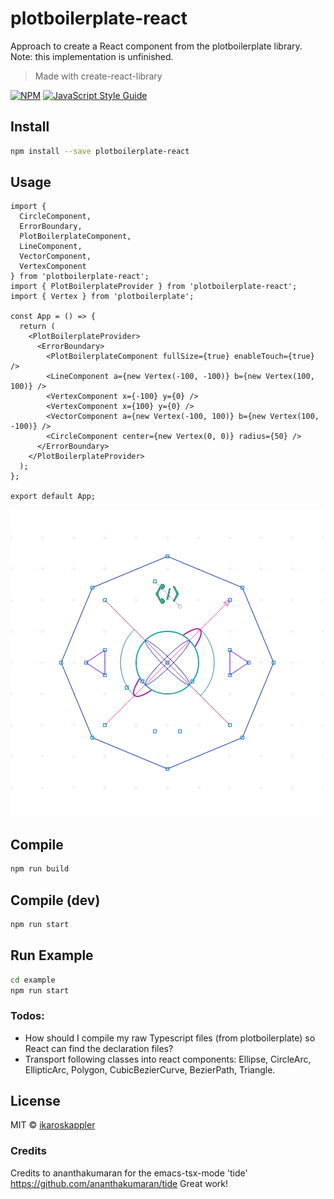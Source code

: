 # plotboilerplate-react

Approach to create a React component from the plotboilerplate library.
Note: this implementation is unfinished.

> Made with create-react-library

[![NPM](https://img.shields.io/npm/v/plotboilerplate-react.svg)](https://www.npmjs.com/package/plotboilerplate-react) [![JavaScript Style Guide](https://img.shields.io/badge/code_style-standard-brightgreen.svg)](https://standardjs.com)

## Install

```bash
npm install --save plotboilerplate-react
```

## Usage

```tsx
import {
  CircleComponent,
  ErrorBoundary,
  PlotBoilerplateComponent,
  LineComponent,
  VectorComponent,
  VertexComponent
} from 'plotboilerplate-react';
import { PlotBoilerplateProvider } from 'plotboilerplate-react';
import { Vertex } from 'plotboilerplate';

const App = () => {
  return (
    <PlotBoilerplateProvider>
      <ErrorBoundary>
        <PlotBoilerplateComponent fullSize={true} enableTouch={true} />
        <LineComponent a={new Vertex(-100, -100)} b={new Vertex(100, 100)} />
        <VertexComponent x={-100} y={0} />
        <VertexComponent x={100} y={0} />
        <VectorComponent a={new Vertex(-100, 100)} b={new Vertex(100, -100)} />
        <CircleComponent center={new Vertex(0, 0)} radius={50} />
      </ErrorBoundary>
    </PlotBoilerplateProvider>
  );
};

export default App;
```

![Screenshot](screenshot.png 'Screenshot')

## Compile

```bash
npm run build
```

## Compile (dev)

```bash
npm run start
```

## Run Example

```bash
cd example
npm run start
```

### Todos:

- How should I compile my raw Typescript files (from plotboilerplate) so React can find the declaration files?
- Transport following classes into react components: Ellipse, CircleArc, EllipticArc, Polygon, CubicBezierCurve, BezierPath, Triangle.

## License

MIT © [ikaroskappler](https://github.com/ikaroskappler)

### Credits

Credits to ananthakumaran for the emacs-tsx-mode 'tide' https://github.com/ananthakumaran/tide
Great work!
